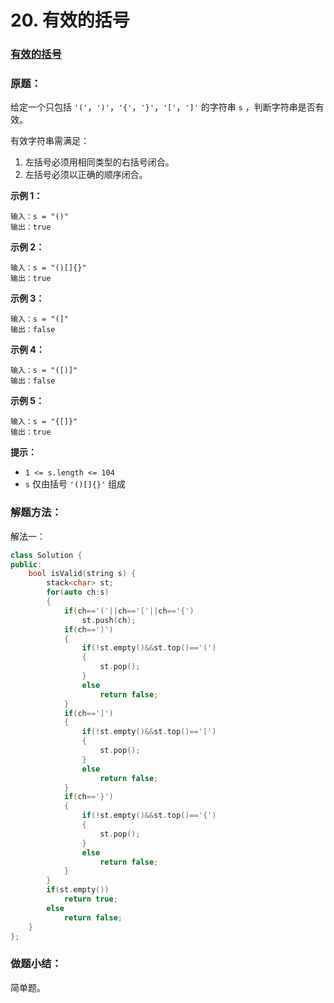 # 20. 有效的括号

### [有效的括号](https://leetcode-cn.com/problems/valid-parentheses/)

### 原题：

给定一个只包括 `'('`，`')'`，`'{'`，`'}'`，`'['`，`']'` 的字符串 `s` ，判断字符串是否有效。

有效字符串需满足：

1. 左括号必须用相同类型的右括号闭合。
2. 左括号必须以正确的顺序闭合。

**示例 1：**

```
输入：s = "()"
输出：true
```

**示例 2：**

```
输入：s = "()[]{}"
输出：true
```

**示例 3：**

```
输入：s = "(]"
输出：false
```

**示例 4：**

```
输入：s = "([)]"
输出：false
```

**示例 5：**

```
输入：s = "{[]}"
输出：true
```

**提示：**

* `1 <= s.length <= 104`
* `s` 仅由括号 `'()[]{}'` 组成

### 解题方法：

解法一：

```cpp
class Solution {
public:
    bool isValid(string s) {
        stack<char> st;
        for(auto ch:s)
        {
            if(ch=='('||ch=='['||ch=='{')
                st.push(ch);
            if(ch==')')
            {
                if(!st.empty()&&st.top()=='(')
                {
                    st.pop();
                }
                else
                    return false;
            }
            if(ch==']')
            {
                if(!st.empty()&&st.top()=='[')
                {
                    st.pop();
                }
                else
                    return false;
            }
            if(ch=='}')
            {
                if(!st.empty()&&st.top()=='{')
                {
                    st.pop();
                }
                else
                    return false;
            }
        }
        if(st.empty())
            return true;
        else
            return false;
    }
};
```

### 做题小结：

简单题。

